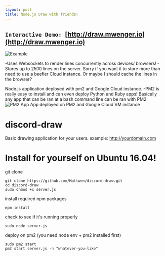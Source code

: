 ```yaml
---
layout: post
title: Node.js Draw with friends!
---
```

`Interactive Demo: `[http://draw.mwenger.io](http://draw.mwenger.io)
---
![Example](https://i.imgur.com/jZp7WuZ.png)

-Uses Websockets to render lines concurrently across devices/ browsers!
-Stores up to 2500 lines on the server. Sorry if you want it to store more than need to use a beefier Cloud instance. Or maybe I should cache the lines in the browser?

Node.js application deployed with pm2 and Google Cloud instance.
-PM2 is really easy to install and can even deploy Python and Ruby apps! Basically any app that can be ran at a bash command line can be ran with PM2
![PM2 App](https://i.imgur.com/oYCNC7c.png)
App deployed on PM2 and Google Cloud VM instance

# discord-draw
Basic drawing application for your users.
example: http://yourdomain.com

# Install for yourself on Ubuntu 16.04!

git clone

    git clone https://github.com/Mattwen/discord-draw.git
    cd discord-draw
    sudo chmod +x server.js
    
install required npm packages

    npm install
    
check to see if it's running properly

    sudo node server.js
    
deploy on pm2 (you need node env + pm2 installed first)

    sudo pm2 start
    pm2 start server.js -n "whatever-you-like"



